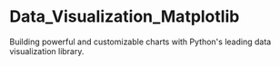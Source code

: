 # Data_Visualization_Matplotlib
Building powerful and customizable charts with Python's leading data visualization library.
